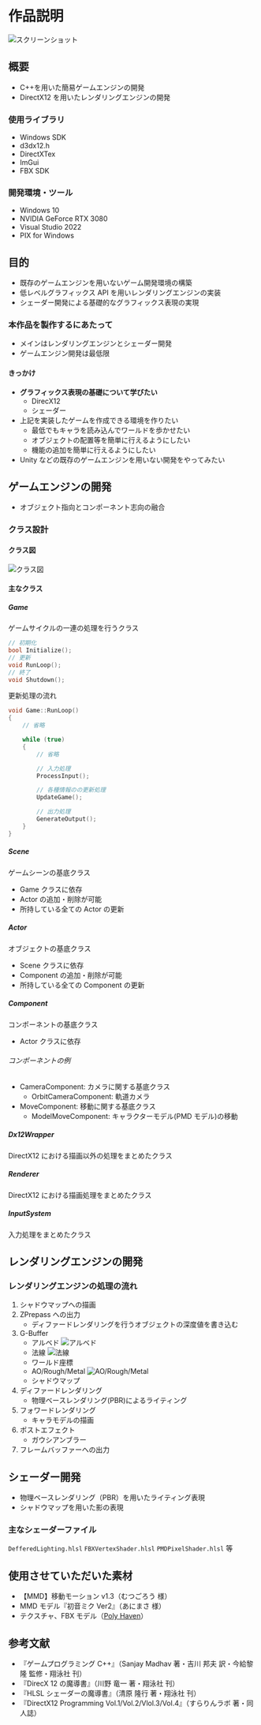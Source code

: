 # 作品説明

![スクリーンショット](scene.jpg)

## 概要

- C++を用いた簡易ゲームエンジンの開発
- DirectX12 を用いたレンダリングエンジンの開発

### 使用ライブラリ

- Windows SDK
- d3dx12.h
- DirectXTex
- ImGui
- FBX SDK

### 開発環境・ツール

- Windows 10
- NVIDIA GeForce RTX 3080
- Visual Studio 2022
- PIX for Windows

## 目的

- 既存のゲームエンジンを用いないゲーム開発環境の構築
- 低レベルグラフィックス API を用いレンダリングエンジンの実装
- シェーダー開発による基礎的なグラフィックス表現の実現

### 本作品を製作するにあたって

- メインはレンダリングエンジンとシェーダー開発
- ゲームエンジン開発は最低限

#### きっかけ

- **グラフィックス表現の基礎について学びたい**
  - DirecX12
  - シェーダー
- 上記を実装したゲームを作成できる環境を作りたい
  - 最低でもキャラを読み込んでワールドを歩かせたい
  - オブジェクトの配置等を簡単に行えるようにしたい
  - 機能の追加を簡単に行えるようにしたい
- Unity などの既存のゲームエンジンを用いない開発をやってみたい

## ゲームエンジンの開発

- オブジェクト指向とコンポーネント志向の融合

### クラス設計

#### クラス図

![クラス図](class.jpg)

#### 主なクラス

##### Game

ゲームサイクルの一連の処理を行うクラス

```c++:Game.h
// 初期化
bool Initialize();
// 更新
void RunLoop();
// 終了
void Shutdown();
```

更新処理の流れ

```c++:Game.cpp
void Game::RunLoop()
{
    // 省略

    while (true)
    {
        // 省略

        // 入力処理
        ProcessInput();

        // 各種情報のの更新処理
        UpdateGame();

        // 出力処理
        GenerateOutput();
    }
}
```

##### Scene

ゲームシーンの基底クラス

- Game クラスに依存
- Actor の追加・削除が可能
- 所持している全ての Actor の更新

##### Actor

オブジェクトの基底クラス

- Scene クラスに依存
- Component の追加・削除が可能
- 所持している全ての Component の更新

##### Component

コンポーネントの基底クラス

- Actor クラスに依存

###### コンポーネントの例

- CameraComponent: カメラに関する基底クラス
  - OrbitCameraComponent: 軌道カメラ
- MoveComponent: 移動に関する基底クラス
  - ModelMoveComponent: キャラクターモデル(PMD モデル)の移動

##### Dx12Wrapper

DirectX12 における描画以外の処理をまとめたクラス

##### Renderer

DirectX12 における描画処理をまとめたクラス

##### InputSystem

入力処理をまとめたクラス

## レンダリングエンジンの開発

### レンダリングエンジンの処理の流れ

1. シャドウマップへの描画
2. ZPrepass への出力
   - ディファードレンダリングを行うオブジェクトの深度値を書き込む
3. G-Buffer
   - アルベド
     ![アルベド](albedo.jpg)
   - 法線
     ![法線](normal.jpg)
   - ワールド座標
   - AO/Rough/Metal
     ![AO/Rough/Metal](arm.jpg)
   - シャドウマップ
4. ディファードレンダリング
   - 物理ベースレンダリング(PBR)によるライティング
5. フォワードレンダリング
   - キャラモデルの描画
6. ポストエフェクト
   - ガウシアンブラー
7. フレームバッファーへの出力

## シェーダー開発

- 物理ベースレンダリング（PBR）を用いたライティング表現
- シャドウマップを用いた影の表現

### 主なシェーダーファイル

`DefferedLighting.hlsl`
`FBXVertexShader.hlsl`
`PMDPixelShader.hlsl`
等

## 使用させていただいた素材

- 【MMD】移動モーション v1.3（むつごろう 様）
- MMD モデル『初音ミク Ver2』（あにまさ 様）
- テクスチャ、FBX モデル（[Poly Haven](https://polyhaven.com "Poly Haven")）

## 参考文献

- 『ゲームプログラミング C++』（Sanjay Madhav 著・吉川 邦夫 訳・今給黎 隆 監修・翔泳社 刊）
- 『DirecX 12 の魔導書』（川野 竜一 著・翔泳社 刊）
- 『HLSL シェーダーの魔導書』（清原 隆行 著・翔泳社 刊）
- 『DirectX12 Programming Vol.1/Vol.2/Vlol.3/Vol.4』（すらりんラボ 著・同人誌）
